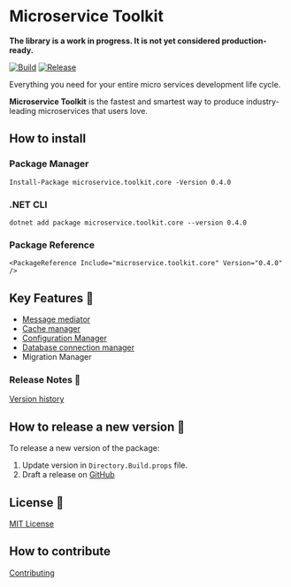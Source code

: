 # Microservice Toolkit

__The library is a work in progress. It is not yet considered production-ready.__

[![Build](https://github.com/MpStyle/microservicetoolkit/actions/workflows/build.yml/badge.svg)](https://github.com/MpStyle/microservicetoolkit/actions/workflows/build.yml)
[![Release](https://github.com/MpStyle/microservicetoolkit/actions/workflows/release.yml/badge.svg)](https://github.com/MpStyle/microservicetoolkit/actions/workflows/release.yml)

Everything you need for your entire micro services development life cycle. 

__Microservice Toolkit__ is the fastest and smartest way to produce industry-leading microservices that users love.

## How to install

### Package Manager
```
Install-Package microservice.toolkit.core -Version 0.4.0
```

### .NET CLI
```
dotnet add package microservice.toolkit.core --version 0.4.0
```

### Package Reference
```
<PackageReference Include="microservice.toolkit.core" Version="0.4.0" />
```

## Key Features :key:
- [Message mediator](./doc/MessageMediator.md)
- [Cache manager](./doc/CacheManager.md)
- [Configuration Manager](./doc/ConfigurationManager.md)
- [Database connection manager](./doc/ConnectionManager.md)
- Migration Manager

### Release Notes :page_with_curl:
[Version history](https://github.com/MpStyle/microservicetoolkit/releases)

## How to release a new version :rocket:

To release a new version of the package:
1. Update version in `Directory.Build.props` file.
3. Draft a release on [GitHub](https://github.com/MpStyle/microservicetoolkit/releases)

## License :bookmark_tabs:

[MIT License](https://opensource.org/licenses/MIT)

## How to contribute

[Contributing](CONTRIBUTING.md)